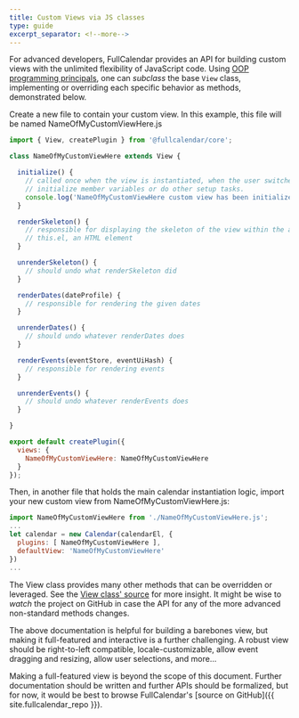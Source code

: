 ```yaml
---
title: Custom Views via JS classes
type: guide
excerpt_separator: <!--more-->
---
```


For advanced developers, FullCalendar provides an API for building custom views with the unlimited flexibility of JavaScript code.<!--more--> Using [OOP programming principals](http://en.wikipedia.org/wiki/Object-oriented_programming), one can *subclass* the base `View` class, implementing or overriding each specific behavior as methods, demonstrated below.

Create a new file to contain your custom view. In this example, this file will be named NameOfMyCustomViewHere.js

```js
import { View, createPlugin } from '@fullcalendar/core';

class NameOfMyCustomViewHere extends View {

  initialize() {
    // called once when the view is instantiated, when the user switches to the view.
    // initialize member variables or do other setup tasks.
    console.log('NameOfMyCustomViewHere custom view has been initialized');
  }

  renderSkeleton() {
    // responsible for displaying the skeleton of the view within the already-defined
    // this.el, an HTML element
  }

  unrenderSkeleton() {
    // should undo what renderSkeleton did
  }

  renderDates(dateProfile) {
    // responsible for rendering the given dates
  }

  unrenderDates() {
    // should undo whatever renderDates does
  }

  renderEvents(eventStore, eventUiHash) {
    // responsible for rendering events
  }

  unrenderEvents() {
    // should undo whatever renderEvents does
  }

}

export default createPlugin({
  views: {
    NameOfMyCustomViewHere: NameOfMyCustomViewHere
  }
});
```


Then, in another file that holds the main calendar instantiation logic, import your new custom view from NameOfMyCustomViewHere.js:

```js
import NameOfMyCustomViewHere from './NameOfMyCustomViewHere.js';
...
let calendar = new Calendar(calendarEl, {
  plugins: [ NameOfMyCustomViewHere ],
  defaultView: 'NameOfMyCustomViewHere'
})
...
```

The View class provides many other methods that can be overridden or leveraged. See the [View class' source](https://github.com/fullcalendar/fullcalendar/blob/master/src/View.ts) for more insight. It might be wise to *watch* the project on GitHub in case the API for any of the more advanced non-standard methods changes.

The above documentation is helpful for building a barebones view, but making it full-featured and interactive is a further challenging. A robust view should be right-to-left compatible, locale-customizable, allow event dragging and resizing, allow user selections, and more...

Making a full-featured view is beyond the scope of this document. Further documentation should be written and further APIs should be formalized, but for now, it would be best to browse FullCalendar's [source on GitHub]({{ site.fullcalendar_repo }}).
